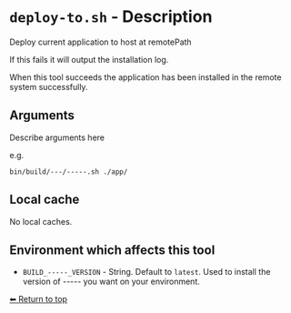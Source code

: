 # `deploy-to.sh` - Description

Deploy current application to host at remotePath

If this fails it will output the installation log.

When this tool succeeds the application has been installed in the remote system successfully.

## Arguments

Describe arguments here

e.g.

    bin/build/---/-----.sh ./app/

## Local cache

No local caches.

## Environment which affects this tool

- `BUILD_-----_VERSION` - String. Default to `latest`. Used to install the version of ----- you want on your environment.

[⬅ Return to top](index.md)